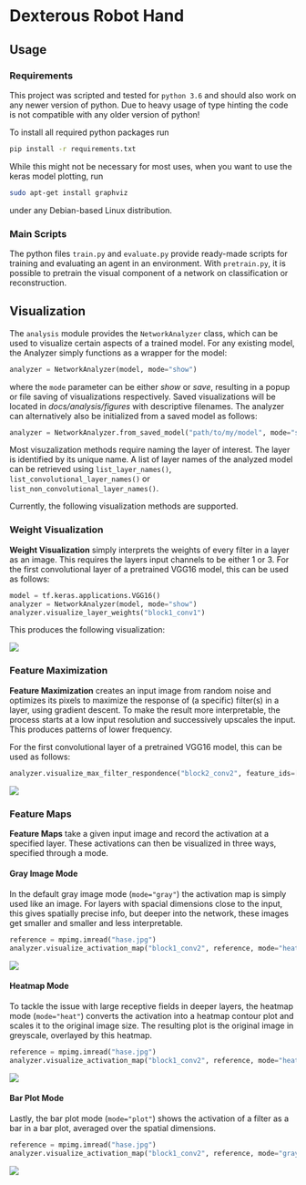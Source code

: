 # Dexterous Robot Hand

## Usage

### Requirements

This project was scripted and tested for `python 3.6` and should also work on any newer version of python.
Due to heavy usage of type hinting the code is not compatible with any older version of python!

To install all required python packages run

```bash
pip install -r requirements.txt
```

While this might not be necessary for most uses, when you want to use the keras model plotting, run

```bash
sudo apt-get install graphviz
```

under any Debian-based Linux distribution.

### Main Scripts

The python files `train.py` and `evaluate.py` provide ready-made scripts for training 
and evaluating an agent in an environment. With `pretrain.py`, it is possible to pretrain the visual component
of a network on classification or reconstruction.

## Visualization

The `analysis` module provides the `NetworkAnalyzer` class, which can be used to visualize certain aspects of a trained 
model. For any existing model, the Analyzer simply functions as a wrapper for the model:

```python
analyzer = NetworkAnalyzer(model, mode="show")
```

where the `mode` parameter can be either _show_ or _save_, resulting in a popup or file saving of visualizations 
respectively. Saved visualizations will be located in _docs/analysis/figures_ with descriptive filenames. The analyzer 
can alternatively also be initialized from a saved model as follows:

```python
analyzer = NetworkAnalyzer.from_saved_model("path/to/my/model", mode="show")
```

Most visuzalization methods require naming the layer of interest. The layer is identified by its unique name.
A list of layer names of the analyzed model can be retrieved using `list_layer_names()`, 
`list_convolutional_layer_names()` or `list_non_convolutional_layer_names()`.

Currently, the following visualization methods are supported.

### Weight Visualization
**Weight Visualization** simply interprets the weights of every filter in a layer as an image. This requires the layers input channels 
to be either 1 or 3. For the first convolutional layer of a pretrained VGG16 model, this can be used as follows:

```python
model = tf.keras.applications.VGG16()
analyzer = NetworkAnalyzer(model, mode="show")
analyzer.visualize_layer_weights("block1_conv1")
```

This produces the following visualization:

![](https://i.postimg.cc/P5fCYQrx/weights-block1-conv1.png)

### Feature Maximization
**Feature Maximization** creates an input image from random noise and optimizes its pixels to maximize the response of
(a specific) filter(s) in a layer, using gradient descent. To make the result more interpretable, the process starts at 
a low input resolution and successively upscales the input. This produces patterns of lower frequency. 

For the first convolutional layer of a pretrained VGG16 model, this can be used as follows:
```python
analyzer.visualize_max_filter_respondence("block2_conv2", feature_ids=[24, 57, 89, 120, 42, 26, 45, 21, 99])
```
![](https://i.postimg.cc/6QgTssV2/feature-maximization-block2-conv2-24-57-89-120-42-26-45-21-99.png)

### Feature Maps
**Feature Maps** take a given input image and record the activation at a specified layer. These activations can then 
be visualized in three ways, specified through a mode.

#### Gray Image Mode
In the default gray image mode (`mode="gray"`) the activation map is simply used like an image. For layers
with spacial dimensions close to the input, this gives spatially precise info, but deeper into the network,
these images get smaller and smaller and less interpretable.

```python
reference = mpimg.imread("hase.jpg")
analyzer.visualize_activation_map("block1_conv2", reference, mode="heat")
```

![](https://i.postimg.cc/65X25NkC/feature-maps-block1-conv2-gray.png)

#### Heatmap Mode
To tackle the issue with large receptive fields in deeper layers, the heatmap mode (`mode="heat"`) converts the
activation into a heatmap contour plot and scales it to the original image size. The resulting plot is the original
image in greyscale, overlayed by this heatmap.

```python
reference = mpimg.imread("hase.jpg")
analyzer.visualize_activation_map("block1_conv2", reference, mode="heat")
```

![](https://i.postimg.cc/G3ktf54t/feature-maps-block1-conv2-heat.png)

#### Bar Plot Mode
Lastly, the bar plot mode (`mode="plot"`) shows the activation of a filter as a bar in a bar plot, averaged over the 
spatial dimensions.

```python
reference = mpimg.imread("hase.jpg")
analyzer.visualize_activation_map("block1_conv2", reference, mode="gray")
```

![](https://i.postimg.cc/DyPWSMhH/feature-maps-block1-conv2-plot.png)
